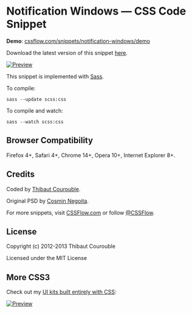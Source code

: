 # Notification Windows — CSS Code Snippet

**Demo**: [cssflow.com/snippets/notification-windows/demo](http://www.cssflow.com/snippets/notification-windows/demo)

Download the latest version of this snippet [here](http://www.cssflow.com/snippets/notification-windows.zip).

[![Preview](http://cdn.cssflow.com/snippets/notification-windows/preview-580.png)](http://www.cssflow.com/snippets/notification-windows)

This snippet is implemented with [Sass](https://github.com/nex3/sass).

To compile:

`sass --update scss:css`

To compile and watch:

`sass --watch scss:css`

## Browser Compatibility

Firefox 4+, Safari 4+, Chrome 14+, Opera 10+, Internet Explorer 8+.

## Credits

Coded by [Thibaut Courouble](http://thibaut.me).

Original PSD by [Cosmin Negoita](http://dribbble.com/shots/694528-Notifications-Windows-UI).

For more snippets, visit [CSSFlow.com](http://www.cssflow.com) or follow [@CSSFlow](https://twitter.com/CSSFlow).

## License

Copyright (c) 2012-2013 Thibaut Courouble

Licensed under the MIT License

## More CSS3

Check out my [UI kits built entirely with CSS](http://www.cssflow.com/ui-kits):

[![Preview](http://cdn.cssflow.com/kits/all_kits_preview_850.png)](http://www.cssflow.com/ui-kits)
